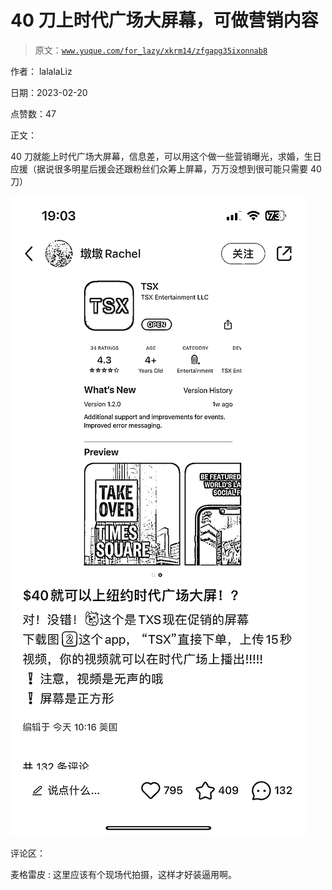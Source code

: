 # 40 刀上时代广场大屏幕，可做营销内容

> 原文：[`www.yuque.com/for_lazy/xkrm14/zfgapg35ixonnab8`](https://www.yuque.com/for_lazy/xkrm14/zfgapg35ixonnab8)

作者： lalalaLiz

日期：2023-02-20

点赞数：47

正文：

40 刀就能上时代广场大屏幕，信息差，可以用这个做一些营销曝光，求婚，生日应援（据说很多明星后援会还跟粉丝们众筹上屏幕，万万没想到很可能只需要 40 刀）

![](img/9e217a35bee9d503b2681e5abd673e7e.png)

评论区：

麦格雷皮 : 这里应该有个现场代拍摄，这样才好装逼用啊。


